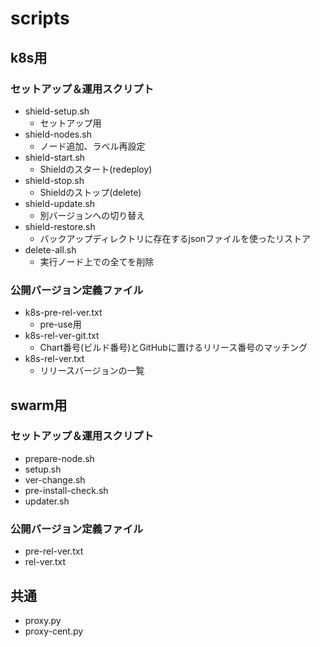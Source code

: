 # scripts

## k8s用
### セットアップ＆運用スクリプト
* shield-setup.sh
  * セットアップ用
* shield-nodes.sh
  * ノード追加、ラベル再設定
* shield-start.sh
  * Shieldのスタート(redeploy)
* shield-stop.sh
  * Shieldのストップ(delete)
* shield-update.sh
  * 別バージョンへの切り替え
* shield-restore.sh
  * バックアップディレクトリに存在するjsonファイルを使ったリストア
* delete-all.sh
  * 実行ノード上での全てを削除

### 公開バージョン定義ファイル
* k8s-pre-rel-ver.txt
  * pre-use用
* k8s-rel-ver-git.txt
  * Chart番号(ビルド番号)とGitHubに置けるリリース番号のマッチング
* k8s-rel-ver.txt
  * リリースバージョンの一覧

## swarm用
### セットアップ＆運用スクリプト
* prepare-node.sh
* setup.sh
* ver-change.sh
* pre-install-check.sh
* updater.sh

### 公開バージョン定義ファイル
* pre-rel-ver.txt
* rel-ver.txt

## 共通
* proxy.py
* proxy-cent.py
